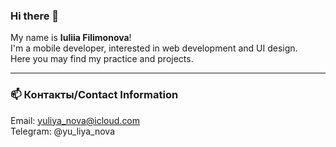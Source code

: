 
### Hi there 👋

My name is **Iuliia Filimonova**!  
I'm a mobile developer, interested in web development and UI design.    
Here you may find my practice and projects.

***
### 📫 Контакты/Contact Information

Email: yuliya_nova@icloud.com   
Telegram: @yu_liya_nova



